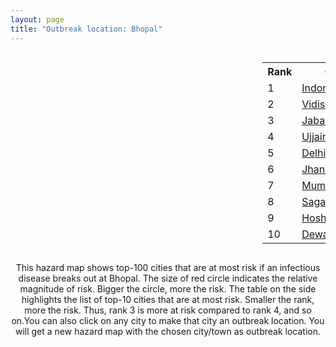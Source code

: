 ```yaml
---
layout: page
title: "Outbreak location: Bhopal"
---
```

<div style="width: 100%; overflow: auto;">
<div style="width: 75%; float: left;">
<div id="mapid">
<script src="https://buda-magenta.github.io/hazard_map/load_map.js"></script>

<script>
var marker_outbreak = L.marker([23.258486, 77.401989],{"autoPan": true}).addTo(map); marker_outbreak.bindTooltip("Bhopal").openTooltip();

var circle_1 = L.circle([22.720362, 75.868200], {"pane": "markerPane", "color": "red", "fill": true, "fillOpacity": 0.2, "fillRule": "evenodd", "lineCap": "round", "lineJoin": "round", "opacity": 1.0, "radius": 93500, "stroke": true, "weight": 3}).addTo(map);
circle_1.bindTooltip("Indore<br>rank: 1<br>hazard index: 0.093500")
circle_1.bindPopup('<a href="https://buda-magenta.github.io/hazard_map/Indore">Indore</a>')

var circle_2 = L.circle([23.916667, 78.000000], {"pane": "markerPane", "color": "red", "fill": true, "fillOpacity": 0.2, "fillRule": "evenodd", "lineCap": "round", "lineJoin": "round", "opacity": 1.0, "radius": 35031, "stroke": true, "weight": 3}).addTo(map);
circle_2.bindTooltip("Vidisha<br>rank: 2<br>hazard index: 0.035031")
circle_2.bindPopup('<a href="https://buda-magenta.github.io/hazard_map/Vidisha">Vidisha</a>')

var circle_3 = L.circle([23.160894, 79.949770], {"pane": "markerPane", "color": "red", "fill": true, "fillOpacity": 0.2, "fillRule": "evenodd", "lineCap": "round", "lineJoin": "round", "opacity": 1.0, "radius": 25436, "stroke": true, "weight": 3}).addTo(map);
circle_3.bindTooltip("Jabalpur<br>rank: 3<br>hazard index: 0.025437")
circle_3.bindPopup('<a href="https://buda-magenta.github.io/hazard_map/Jabalpur">Jabalpur</a>')

var circle_4 = L.circle([23.174597, 75.785142], {"pane": "markerPane", "color": "red", "fill": true, "fillOpacity": 0.2, "fillRule": "evenodd", "lineCap": "round", "lineJoin": "round", "opacity": 1.0, "radius": 21476, "stroke": true, "weight": 3}).addTo(map);
circle_4.bindTooltip("Ujjain<br>rank: 4<br>hazard index: 0.021477")
circle_4.bindPopup('<a href="https://buda-magenta.github.io/hazard_map/Ujjain">Ujjain</a>')

var circle_5 = L.circle([28.651718, 77.221939], {"pane": "markerPane", "color": "red", "fill": true, "fillOpacity": 0.2, "fillRule": "evenodd", "lineCap": "round", "lineJoin": "round", "opacity": 1.0, "radius": 16275, "stroke": true, "weight": 3}).addTo(map);
circle_5.bindTooltip("Delhi<br>rank: 5<br>hazard index: 0.016275")
circle_5.bindPopup('<a href="https://buda-magenta.github.io/hazard_map/Delhi">Delhi</a>')

var circle_6 = L.circle([25.531031, 78.652689], {"pane": "markerPane", "color": "red", "fill": true, "fillOpacity": 0.2, "fillRule": "evenodd", "lineCap": "round", "lineJoin": "round", "opacity": 1.0, "radius": 11130, "stroke": true, "weight": 3}).addTo(map);
circle_6.bindTooltip("Jhansi<br>rank: 6<br>hazard index: 0.011131")
circle_6.bindPopup('<a href="https://buda-magenta.github.io/hazard_map/Jhansi">Jhansi</a>')

var circle_7 = L.circle([19.075990, 72.877393], {"pane": "markerPane", "color": "red", "fill": true, "fillOpacity": 0.2, "fillRule": "evenodd", "lineCap": "round", "lineJoin": "round", "opacity": 1.0, "radius": 10485, "stroke": true, "weight": 3}).addTo(map);
circle_7.bindTooltip("Mumbai<br>rank: 7<br>hazard index: 0.010486")
circle_7.bindPopup('<a href="https://buda-magenta.github.io/hazard_map/Mumbai">Mumbai</a>')

var circle_8 = L.circle([23.809612, 78.759114], {"pane": "markerPane", "color": "red", "fill": true, "fillOpacity": 0.2, "fillRule": "evenodd", "lineCap": "round", "lineJoin": "round", "opacity": 1.0, "radius": 10081, "stroke": true, "weight": 3}).addTo(map);
circle_8.bindTooltip("Sagar<br>rank: 8<br>hazard index: 0.010082")
circle_8.bindPopup('<a href="https://buda-magenta.github.io/hazard_map/Sagar">Sagar</a>')

var circle_9 = L.circle([22.600150, 77.926645], {"pane": "markerPane", "color": "red", "fill": true, "fillOpacity": 0.2, "fillRule": "evenodd", "lineCap": "round", "lineJoin": "round", "opacity": 1.0, "radius": 9857, "stroke": true, "weight": 3}).addTo(map);
circle_9.bindTooltip("Hoshangabad<br>rank: 9<br>hazard index: 0.009857")
circle_9.bindPopup('<a href="https://buda-magenta.github.io/hazard_map/Hoshangabad">Hoshangabad</a>')

var circle_10 = L.circle([23.000000, 76.166667], {"pane": "markerPane", "color": "red", "fill": true, "fillOpacity": 0.2, "fillRule": "evenodd", "lineCap": "round", "lineJoin": "round", "opacity": 1.0, "radius": 9063, "stroke": true, "weight": 3}).addTo(map);
circle_10.bindTooltip("Dewas<br>rank: 10<br>hazard index: 0.009064")
circle_10.bindPopup('<a href="https://buda-magenta.github.io/hazard_map/Dewas">Dewas</a>')

var circle_11 = L.circle([26.915458, 75.818982], {"pane": "markerPane", "color": "red", "fill": true, "fillOpacity": 0.2, "fillRule": "evenodd", "lineCap": "round", "lineJoin": "round", "opacity": 1.0, "radius": 9023, "stroke": true, "weight": 3}).addTo(map);
circle_11.bindTooltip("Jaipur<br>rank: 11<br>hazard index: 0.009024")
circle_11.bindPopup('<a href="https://buda-magenta.github.io/hazard_map/Jaipur">Jaipur</a>')

var circle_12 = L.circle([21.149813, 79.082056], {"pane": "markerPane", "color": "red", "fill": true, "fillOpacity": 0.2, "fillRule": "evenodd", "lineCap": "round", "lineJoin": "round", "opacity": 1.0, "radius": 8002, "stroke": true, "weight": 3}).addTo(map);
circle_12.bindTooltip("Nagpur<br>rank: 12<br>hazard index: 0.008003")
circle_12.bindPopup('<a href="https://buda-magenta.github.io/hazard_map/Nagpur">Nagpur</a>')

var circle_13 = L.circle([22.139831, 78.809645], {"pane": "markerPane", "color": "red", "fill": true, "fillOpacity": 0.2, "fillRule": "evenodd", "lineCap": "round", "lineJoin": "round", "opacity": 1.0, "radius": 6270, "stroke": true, "weight": 3}).addTo(map);
circle_13.bindTooltip("Chhindwara<br>rank: 13<br>hazard index: 0.006271")
circle_13.bindPopup('<a href="https://buda-magenta.github.io/hazard_map/Chhindwara">Chhindwara</a>')

var circle_14 = L.circle([21.237947, 81.633683], {"pane": "markerPane", "color": "red", "fill": true, "fillOpacity": 0.2, "fillRule": "evenodd", "lineCap": "round", "lineJoin": "round", "opacity": 1.0, "radius": 5298, "stroke": true, "weight": 3}).addTo(map);
circle_14.bindTooltip("Raipur<br>rank: 14<br>hazard index: 0.005299")
circle_14.bindPopup('<a href="https://buda-magenta.github.io/hazard_map/Raipur">Raipur</a>')

var circle_15 = L.circle([21.879616, 77.875681], {"pane": "markerPane", "color": "red", "fill": true, "fillOpacity": 0.2, "fillRule": "evenodd", "lineCap": "round", "lineJoin": "round", "opacity": 1.0, "radius": 5215, "stroke": true, "weight": 3}).addTo(map);
circle_15.bindTooltip("Betul<br>rank: 15<br>hazard index: 0.005216")
circle_15.bindPopup('<a href="https://buda-magenta.github.io/hazard_map/Betul">Betul</a>')

var circle_16 = L.circle([23.115688, 77.066239], {"pane": "markerPane", "color": "red", "fill": true, "fillOpacity": 0.2, "fillRule": "evenodd", "lineCap": "round", "lineJoin": "round", "opacity": 1.0, "radius": 4831, "stroke": true, "weight": 3}).addTo(map);
circle_16.bindTooltip("Sehore<br>rank: 16<br>hazard index: 0.004832")
circle_16.bindPopup('<a href="https://buda-magenta.github.io/hazard_map/Sehore">Sehore</a>')

var circle_17 = L.circle([23.833962, 80.392456], {"pane": "markerPane", "color": "red", "fill": true, "fillOpacity": 0.2, "fillRule": "evenodd", "lineCap": "round", "lineJoin": "round", "opacity": 1.0, "radius": 4448, "stroke": true, "weight": 3}).addTo(map);
circle_17.bindTooltip("Murwara<br>rank: 17<br>hazard index: 0.004448")
circle_17.bindPopup('<a href="https://buda-magenta.github.io/hazard_map/Murwara">Murwara</a>')

var circle_18 = L.circle([22.383333, 82.133333], {"pane": "markerPane", "color": "red", "fill": true, "fillOpacity": 0.2, "fillRule": "evenodd", "lineCap": "round", "lineJoin": "round", "opacity": 1.0, "radius": 4376, "stroke": true, "weight": 3}).addTo(map);
circle_18.bindTooltip("Bilaspur<br>rank: 18<br>hazard index: 0.004377")
circle_18.bindPopup('<a href="https://buda-magenta.github.io/hazard_map/Bilaspur">Bilaspur</a>')

var circle_19 = L.circle([18.521428, 73.854454], {"pane": "markerPane", "color": "red", "fill": true, "fillOpacity": 0.2, "fillRule": "evenodd", "lineCap": "round", "lineJoin": "round", "opacity": 1.0, "radius": 4086, "stroke": true, "weight": 3}).addTo(map);
circle_19.bindTooltip("Pune<br>rank: 19<br>hazard index: 0.004086")
circle_19.bindPopup('<a href="https://buda-magenta.github.io/hazard_map/Pune">Pune</a>')

var circle_20 = L.circle([21.977864, 76.568828], {"pane": "markerPane", "color": "red", "fill": true, "fillOpacity": 0.2, "fillRule": "evenodd", "lineCap": "round", "lineJoin": "round", "opacity": 1.0, "radius": 3982, "stroke": true, "weight": 3}).addTo(map);
circle_20.bindTooltip("Khandwa<br>rank: 20<br>hazard index: 0.003983")
circle_20.bindPopup('<a href="https://buda-magenta.github.io/hazard_map/Khandwa">Khandwa</a>')

var circle_21 = L.circle([24.700385, 78.518668], {"pane": "markerPane", "color": "red", "fill": true, "fillOpacity": 0.2, "fillRule": "evenodd", "lineCap": "round", "lineJoin": "round", "opacity": 1.0, "radius": 3507, "stroke": true, "weight": 3}).addTo(map);
circle_21.bindTooltip("Lalitpur<br>rank: 21<br>hazard index: 0.003507")
circle_21.bindPopup('<a href="https://buda-magenta.github.io/hazard_map/Lalitpur">Lalitpur</a>')

var circle_22 = L.circle([23.750000, 79.583333], {"pane": "markerPane", "color": "red", "fill": true, "fillOpacity": 0.2, "fillRule": "evenodd", "lineCap": "round", "lineJoin": "round", "opacity": 1.0, "radius": 3479, "stroke": true, "weight": 3}).addTo(map);
circle_22.bindTooltip("Damoh<br>rank: 22<br>hazard index: 0.003479")
circle_22.bindPopup('<a href="https://buda-magenta.github.io/hazard_map/Damoh">Damoh</a>')

var circle_23 = L.circle([24.917151, 76.696403], {"pane": "markerPane", "color": "red", "fill": true, "fillOpacity": 0.2, "fillRule": "evenodd", "lineCap": "round", "lineJoin": "round", "opacity": 1.0, "radius": 3298, "stroke": true, "weight": 3}).addTo(map);
circle_23.bindTooltip("Baran<br>rank: 23<br>hazard index: 0.003299")
circle_23.bindPopup('<a href="https://buda-magenta.github.io/hazard_map/Baran">Baran</a>')

var circle_24 = L.circle([23.480592, 74.917790], {"pane": "markerPane", "color": "red", "fill": true, "fillOpacity": 0.2, "fillRule": "evenodd", "lineCap": "round", "lineJoin": "round", "opacity": 1.0, "radius": 3292, "stroke": true, "weight": 3}).addTo(map);
circle_24.bindTooltip("Ratlam<br>rank: 24<br>hazard index: 0.003292")
circle_24.bindPopup('<a href="https://buda-magenta.github.io/hazard_map/Ratlam">Ratlam</a>')

var circle_25 = L.circle([26.203725, 78.157363], {"pane": "markerPane", "color": "red", "fill": true, "fillOpacity": 0.2, "fillRule": "evenodd", "lineCap": "round", "lineJoin": "round", "opacity": 1.0, "radius": 3036, "stroke": true, "weight": 3}).addTo(map);
circle_25.bindTooltip("Gwalior<br>rank: 25<br>hazard index: 0.003037")
circle_25.bindPopup('<a href="https://buda-magenta.github.io/hazard_map/Gwalior">Gwalior</a>')

var circle_26 = L.circle([25.375241, 77.828119], {"pane": "markerPane", "color": "red", "fill": true, "fillOpacity": 0.2, "fillRule": "evenodd", "lineCap": "round", "lineJoin": "round", "opacity": 1.0, "radius": 2801, "stroke": true, "weight": 3}).addTo(map);
circle_26.bindTooltip("Shivpuri<br>rank: 26<br>hazard index: 0.002801")
circle_26.bindPopup('<a href="https://buda-magenta.github.io/hazard_map/Shivpuri">Shivpuri</a>')

var circle_27 = L.circle([17.388786, 78.461065], {"pane": "markerPane", "color": "red", "fill": true, "fillOpacity": 0.2, "fillRule": "evenodd", "lineCap": "round", "lineJoin": "round", "opacity": 1.0, "radius": 2784, "stroke": true, "weight": 3}).addTo(map);
circle_27.bindTooltip("Hyderabad<br>rank: 27<br>hazard index: 0.002784")
circle_27.bindPopup('<a href="https://buda-magenta.github.io/hazard_map/Hyderabad">Hyderabad</a>')

var circle_28 = L.circle([26.838100, 80.934600], {"pane": "markerPane", "color": "red", "fill": true, "fillOpacity": 0.2, "fillRule": "evenodd", "lineCap": "round", "lineJoin": "round", "opacity": 1.0, "radius": 2526, "stroke": true, "weight": 3}).addTo(map);
circle_28.bindTooltip("Lucknow<br>rank: 28<br>hazard index: 0.002526")
circle_28.bindPopup('<a href="https://buda-magenta.github.io/hazard_map/Lucknow">Lucknow</a>')

var circle_29 = L.circle([23.587548, 75.675679], {"pane": "markerPane", "color": "red", "fill": true, "fillOpacity": 0.2, "fillRule": "evenodd", "lineCap": "round", "lineJoin": "round", "opacity": 1.0, "radius": 2488, "stroke": true, "weight": 3}).addTo(map);
circle_29.bindTooltip("Nagda<br>rank: 29<br>hazard index: 0.002488")
circle_29.bindPopup('<a href="https://buda-magenta.github.io/hazard_map/Nagda">Nagda</a>')

var circle_30 = L.circle([13.083694, 80.270186], {"pane": "markerPane", "color": "red", "fill": true, "fillOpacity": 0.2, "fillRule": "evenodd", "lineCap": "round", "lineJoin": "round", "opacity": 1.0, "radius": 2455, "stroke": true, "weight": 3}).addTo(map);
circle_30.bindTooltip("Chennai<br>rank: 30<br>hazard index: 0.002456")
circle_30.bindPopup('<a href="https://buda-magenta.github.io/hazard_map/Chennai">Chennai</a>')

var circle_31 = L.circle([24.500000, 77.500000], {"pane": "markerPane", "color": "red", "fill": true, "fillOpacity": 0.2, "fillRule": "evenodd", "lineCap": "round", "lineJoin": "round", "opacity": 1.0, "radius": 2407, "stroke": true, "weight": 3}).addTo(map);
circle_31.bindTooltip("Guna<br>rank: 31<br>hazard index: 0.002407")
circle_31.bindPopup('<a href="https://buda-magenta.github.io/hazard_map/Guna">Guna</a>')

var circle_32 = L.circle([24.500000, 81.000000], {"pane": "markerPane", "color": "red", "fill": true, "fillOpacity": 0.2, "fillRule": "evenodd", "lineCap": "round", "lineJoin": "round", "opacity": 1.0, "radius": 2386, "stroke": true, "weight": 3}).addTo(map);
circle_32.bindTooltip("Satna<br>rank: 32<br>hazard index: 0.002386")
circle_32.bindPopup('<a href="https://buda-magenta.github.io/hazard_map/Satna">Satna</a>')

var circle_33 = L.circle([20.993276, 75.839983], {"pane": "markerPane", "color": "red", "fill": true, "fillOpacity": 0.2, "fillRule": "evenodd", "lineCap": "round", "lineJoin": "round", "opacity": 1.0, "radius": 2228, "stroke": true, "weight": 3}).addTo(map);
circle_33.bindTooltip("Bhusawal<br>rank: 33<br>hazard index: 0.002228")
circle_33.bindPopup('<a href="https://buda-magenta.github.io/hazard_map/Bhusawal">Bhusawal</a>')

var circle_34 = L.circle([26.460914, 80.321759], {"pane": "markerPane", "color": "red", "fill": true, "fillOpacity": 0.2, "fillRule": "evenodd", "lineCap": "round", "lineJoin": "round", "opacity": 1.0, "radius": 2221, "stroke": true, "weight": 3}).addTo(map);
circle_34.bindTooltip("Kanpur<br>rank: 34<br>hazard index: 0.002221")
circle_34.bindPopup('<a href="https://buda-magenta.github.io/hazard_map/Kanpur">Kanpur</a>')

var circle_35 = L.circle([21.818774, 75.606458], {"pane": "markerPane", "color": "red", "fill": true, "fillOpacity": 0.2, "fillRule": "evenodd", "lineCap": "round", "lineJoin": "round", "opacity": 1.0, "radius": 2210, "stroke": true, "weight": 3}).addTo(map);
circle_35.bindTooltip("Khargone<br>rank: 35<br>hazard index: 0.002210")
circle_35.bindPopup('<a href="https://buda-magenta.github.io/hazard_map/Khargone">Khargone</a>')

var circle_36 = L.circle([19.169335, 77.311013], {"pane": "markerPane", "color": "red", "fill": true, "fillOpacity": 0.2, "fillRule": "evenodd", "lineCap": "round", "lineJoin": "round", "opacity": 1.0, "radius": 1818, "stroke": true, "weight": 3}).addTo(map);
circle_36.bindTooltip("Nanded Waghala<br>rank: 36<br>hazard index: 0.001819")
circle_36.bindPopup('<a href="https://buda-magenta.github.io/hazard_map/Nanded_Waghala">Nanded Waghala</a>')

var circle_37 = L.circle([24.759267, 81.655000], {"pane": "markerPane", "color": "red", "fill": true, "fillOpacity": 0.2, "fillRule": "evenodd", "lineCap": "round", "lineJoin": "round", "opacity": 1.0, "radius": 1731, "stroke": true, "weight": 3}).addTo(map);
circle_37.bindTooltip("Rewa<br>rank: 37<br>hazard index: 0.001731")
circle_37.bindPopup('<a href="https://buda-magenta.github.io/hazard_map/Rewa">Rewa</a>')

var circle_38 = L.circle([25.196826, 76.000893], {"pane": "markerPane", "color": "red", "fill": true, "fillOpacity": 0.2, "fillRule": "evenodd", "lineCap": "round", "lineJoin": "round", "opacity": 1.0, "radius": 1631, "stroke": true, "weight": 3}).addTo(map);
circle_38.bindTooltip("Kota<br>rank: 38<br>hazard index: 0.001632")
circle_38.bindPopup('<a href="https://buda-magenta.github.io/hazard_map/Kota">Kota</a>')

var circle_39 = L.circle([12.979120, 77.591300], {"pane": "markerPane", "color": "red", "fill": true, "fillOpacity": 0.2, "fillRule": "evenodd", "lineCap": "round", "lineJoin": "round", "opacity": 1.0, "radius": 1459, "stroke": true, "weight": 3}).addTo(map);
circle_39.bindTooltip("Bangalore<br>rank: 39<br>hazard index: 0.001460")
circle_39.bindPopup('<a href="https://buda-magenta.github.io/hazard_map/Bangalore">Bangalore</a>')

var circle_40 = L.circle([27.175255, 78.009816], {"pane": "markerPane", "color": "red", "fill": true, "fillOpacity": 0.2, "fillRule": "evenodd", "lineCap": "round", "lineJoin": "round", "opacity": 1.0, "radius": 1448, "stroke": true, "weight": 3}).addTo(map);
circle_40.bindTooltip("Agra<br>rank: 40<br>hazard index: 0.001449")
circle_40.bindPopup('<a href="https://buda-magenta.github.io/hazard_map/Agra">Agra</a>')

var circle_41 = L.circle([25.335649, 83.007629], {"pane": "markerPane", "color": "red", "fill": true, "fillOpacity": 0.2, "fillRule": "evenodd", "lineCap": "round", "lineJoin": "round", "opacity": 1.0, "radius": 1385, "stroke": true, "weight": 3}).addTo(map);
circle_41.bindTooltip("Varanasi<br>rank: 41<br>hazard index: 0.001386")
circle_41.bindPopup('<a href="https://buda-magenta.github.io/hazard_map/Varanasi">Varanasi</a>')

var circle_42 = L.circle([20.843512, 75.525927], {"pane": "markerPane", "color": "red", "fill": true, "fillOpacity": 0.2, "fillRule": "evenodd", "lineCap": "round", "lineJoin": "round", "opacity": 1.0, "radius": 1378, "stroke": true, "weight": 3}).addTo(map);
circle_42.bindTooltip("Jalgaon<br>rank: 42<br>hazard index: 0.001379")
circle_42.bindPopup('<a href="https://buda-magenta.github.io/hazard_map/Jalgaon">Jalgaon</a>')

var circle_43 = L.circle([25.438130, 81.833800], {"pane": "markerPane", "color": "red", "fill": true, "fillOpacity": 0.2, "fillRule": "evenodd", "lineCap": "round", "lineJoin": "round", "opacity": 1.0, "radius": 1330, "stroke": true, "weight": 3}).addTo(map);
circle_43.bindTooltip("Allahabad<br>rank: 43<br>hazard index: 0.001331")
circle_43.bindPopup('<a href="https://buda-magenta.github.io/hazard_map/Allahabad">Allahabad</a>')

var circle_44 = L.circle([26.296772, 73.035143], {"pane": "markerPane", "color": "red", "fill": true, "fillOpacity": 0.2, "fillRule": "evenodd", "lineCap": "round", "lineJoin": "round", "opacity": 1.0, "radius": 1323, "stroke": true, "weight": 3}).addTo(map);
circle_44.bindTooltip("Jodhpur<br>rank: 44<br>hazard index: 0.001323")
circle_44.bindPopup('<a href="https://buda-magenta.github.io/hazard_map/Jodhpur">Jodhpur</a>')

var circle_45 = L.circle([21.199035, 81.397955], {"pane": "markerPane", "color": "red", "fill": true, "fillOpacity": 0.2, "fillRule": "evenodd", "lineCap": "round", "lineJoin": "round", "opacity": 1.0, "radius": 1321, "stroke": true, "weight": 3}).addTo(map);
circle_45.bindTooltip("Durg<br>rank: 45<br>hazard index: 0.001322")
circle_45.bindPopup('<a href="https://buda-magenta.github.io/hazard_map/Durg">Durg</a>')

var circle_46 = L.circle([20.761862, 77.192172], {"pane": "markerPane", "color": "red", "fill": true, "fillOpacity": 0.2, "fillRule": "evenodd", "lineCap": "round", "lineJoin": "round", "opacity": 1.0, "radius": 996, "stroke": true, "weight": 3}).addTo(map);
circle_46.bindTooltip("Akola<br>rank: 46<br>hazard index: 0.000996")
circle_46.bindPopup('<a href="https://buda-magenta.github.io/hazard_map/Akola">Akola</a>')

var circle_47 = L.circle([16.508759, 80.618510], {"pane": "markerPane", "color": "red", "fill": true, "fillOpacity": 0.2, "fillRule": "evenodd", "lineCap": "round", "lineJoin": "round", "opacity": 1.0, "radius": 950, "stroke": true, "weight": 3}).addTo(map);
circle_47.bindTooltip("Vijayawada<br>rank: 47<br>hazard index: 0.000950")
circle_47.bindPopup('<a href="https://buda-magenta.github.io/hazard_map/Vijayawada">Vijayawada</a>')

var circle_48 = L.circle([19.194329, 72.970178], {"pane": "markerPane", "color": "red", "fill": true, "fillOpacity": 0.2, "fillRule": "evenodd", "lineCap": "round", "lineJoin": "round", "opacity": 1.0, "radius": 824, "stroke": true, "weight": 3}).addTo(map);
circle_48.bindTooltip("Thane<br>rank: 48<br>hazard index: 0.000824")
circle_48.bindPopup('<a href="https://buda-magenta.github.io/hazard_map/Thane">Thane</a>')

var circle_49 = L.circle([26.469100, 74.639000], {"pane": "markerPane", "color": "red", "fill": true, "fillOpacity": 0.2, "fillRule": "evenodd", "lineCap": "round", "lineJoin": "round", "opacity": 1.0, "radius": 809, "stroke": true, "weight": 3}).addTo(map);
circle_49.bindTooltip("Ajmer<br>rank: 49<br>hazard index: 0.000810")
circle_49.bindPopup('<a href="https://buda-magenta.github.io/hazard_map/Ajmer">Ajmer</a>')

var circle_50 = L.circle([23.021624, 72.579707], {"pane": "markerPane", "color": "red", "fill": true, "fillOpacity": 0.2, "fillRule": "evenodd", "lineCap": "round", "lineJoin": "round", "opacity": 1.0, "radius": 743, "stroke": true, "weight": 3}).addTo(map);
circle_50.bindTooltip("Ahmedabad<br>rank: 50<br>hazard index: 0.000743")
circle_50.bindPopup('<a href="https://buda-magenta.github.io/hazard_map/Ahmedabad">Ahmedabad</a>')

var circle_51 = L.circle([22.541418, 88.357691], {"pane": "markerPane", "color": "red", "fill": true, "fillOpacity": 0.2, "fillRule": "evenodd", "lineCap": "round", "lineJoin": "round", "opacity": 1.0, "radius": 738, "stroke": true, "weight": 3}).addTo(map);
circle_51.bindTooltip("Kolkata<br>rank: 51<br>hazard index: 0.000738")
circle_51.bindPopup('<a href="https://buda-magenta.github.io/hazard_map/Kolkata">Kolkata</a>')

var circle_52 = L.circle([17.723128, 83.301284], {"pane": "markerPane", "color": "red", "fill": true, "fillOpacity": 0.2, "fillRule": "evenodd", "lineCap": "round", "lineJoin": "round", "opacity": 1.0, "radius": 679, "stroke": true, "weight": 3}).addTo(map);
circle_52.bindTooltip("Visakhapatnam<br>rank: 52<br>hazard index: 0.000680")
circle_52.bindPopup('<a href="https://buda-magenta.github.io/hazard_map/Visakhapatnam">Visakhapatnam</a>')

var circle_53 = L.circle([20.011247, 73.790236], {"pane": "markerPane", "color": "red", "fill": true, "fillOpacity": 0.2, "fillRule": "evenodd", "lineCap": "round", "lineJoin": "round", "opacity": 1.0, "radius": 601, "stroke": true, "weight": 3}).addTo(map);
circle_53.bindTooltip("Nashik<br>rank: 53<br>hazard index: 0.000602")
circle_53.bindPopup('<a href="https://buda-magenta.github.io/hazard_map/Nashik">Nashik</a>')

var circle_54 = L.circle([25.488773, 74.699613], {"pane": "markerPane", "color": "red", "fill": true, "fillOpacity": 0.2, "fillRule": "evenodd", "lineCap": "round", "lineJoin": "round", "opacity": 1.0, "radius": 537, "stroke": true, "weight": 3}).addTo(map);
circle_54.bindTooltip("Bhilwara<br>rank: 54<br>hazard index: 0.000537")
circle_54.bindPopup('<a href="https://buda-magenta.github.io/hazard_map/Bhilwara">Bhilwara</a>')

var circle_55 = L.circle([17.980609, 79.598212], {"pane": "markerPane", "color": "red", "fill": true, "fillOpacity": 0.2, "fillRule": "evenodd", "lineCap": "round", "lineJoin": "round", "opacity": 1.0, "radius": 512, "stroke": true, "weight": 3}).addTo(map);
circle_55.bindTooltip("Warangal<br>rank: 55<br>hazard index: 0.000513")
circle_55.bindPopup('<a href="https://buda-magenta.github.io/hazard_map/Warangal">Warangal</a>')

var circle_56 = L.circle([24.197443, 82.666145], {"pane": "markerPane", "color": "red", "fill": true, "fillOpacity": 0.2, "fillRule": "evenodd", "lineCap": "round", "lineJoin": "round", "opacity": 1.0, "radius": 485, "stroke": true, "weight": 3}).addTo(map);
circle_56.bindTooltip("Singrauli<br>rank: 56<br>hazard index: 0.000486")
circle_56.bindPopup('<a href="https://buda-magenta.github.io/hazard_map/Singrauli">Singrauli</a>')

var circle_57 = L.circle([19.250000, 74.750000], {"pane": "markerPane", "color": "red", "fill": true, "fillOpacity": 0.2, "fillRule": "evenodd", "lineCap": "round", "lineJoin": "round", "opacity": 1.0, "radius": 423, "stroke": true, "weight": 3}).addTo(map);
circle_57.bindTooltip("Ahmadnagar<br>rank: 57<br>hazard index: 0.000424")
circle_57.bindPopup('<a href="https://buda-magenta.github.io/hazard_map/Ahmadnagar">Ahmadnagar</a>')

var circle_58 = L.circle([24.265131, 75.387182], {"pane": "markerPane", "color": "red", "fill": true, "fillOpacity": 0.2, "fillRule": "evenodd", "lineCap": "round", "lineJoin": "round", "opacity": 1.0, "radius": 399, "stroke": true, "weight": 3}).addTo(map);
circle_58.bindTooltip("Mandsaur<br>rank: 58<br>hazard index: 0.000400")
circle_58.bindPopup('<a href="https://buda-magenta.github.io/hazard_map/Mandsaur">Mandsaur</a>')

var circle_59 = L.circle([19.290314, 76.602903], {"pane": "markerPane", "color": "red", "fill": true, "fillOpacity": 0.2, "fillRule": "evenodd", "lineCap": "round", "lineJoin": "round", "opacity": 1.0, "radius": 337, "stroke": true, "weight": 3}).addTo(map);
circle_59.bindTooltip("Parbhani<br>rank: 59<br>hazard index: 0.000338")
circle_59.bindPopup('<a href="https://buda-magenta.github.io/hazard_map/Parbhani">Parbhani</a>')

var circle_60 = L.circle([26.269722, 82.994425], {"pane": "markerPane", "color": "red", "fill": true, "fillOpacity": 0.2, "fillRule": "evenodd", "lineCap": "round", "lineJoin": "round", "opacity": 1.0, "radius": 329, "stroke": true, "weight": 3}).addTo(map);
circle_60.bindTooltip("Burhanpur<br>rank: 60<br>hazard index: 0.000330")
circle_60.bindPopup('<a href="https://buda-magenta.github.io/hazard_map/Burhanpur">Burhanpur</a>')

var circle_61 = L.circle([26.653396, 77.624206], {"pane": "markerPane", "color": "red", "fill": true, "fillOpacity": 0.2, "fillRule": "evenodd", "lineCap": "round", "lineJoin": "round", "opacity": 1.0, "radius": 319, "stroke": true, "weight": 3}).addTo(map);
circle_61.bindTooltip("Dhaulpur<br>rank: 61<br>hazard index: 0.000320")
circle_61.bindPopup('<a href="https://buda-magenta.github.io/hazard_map/Dhaulpur">Dhaulpur</a>')

var circle_62 = L.circle([19.918233, 75.868625], {"pane": "markerPane", "color": "red", "fill": true, "fillOpacity": 0.2, "fillRule": "evenodd", "lineCap": "round", "lineJoin": "round", "opacity": 1.0, "radius": 313, "stroke": true, "weight": 3}).addTo(map);
circle_62.bindTooltip("Jalna<br>rank: 62<br>hazard index: 0.000314")
circle_62.bindPopup('<a href="https://buda-magenta.github.io/hazard_map/Jalna">Jalna</a>')

var circle_63 = L.circle([21.200996, 81.335426], {"pane": "markerPane", "color": "red", "fill": true, "fillOpacity": 0.2, "fillRule": "evenodd", "lineCap": "round", "lineJoin": "round", "opacity": 1.0, "radius": 282, "stroke": true, "weight": 3}).addTo(map);
circle_63.bindTooltip("Bhilai Nagar<br>rank: 63<br>hazard index: 0.000282")
circle_63.bindPopup('<a href="https://buda-magenta.github.io/hazard_map/Bhilai_Nagar">Bhilai Nagar</a>')

var circle_64 = L.circle([11.001812, 76.962843], {"pane": "markerPane", "color": "red", "fill": true, "fillOpacity": 0.2, "fillRule": "evenodd", "lineCap": "round", "lineJoin": "round", "opacity": 1.0, "radius": 271, "stroke": true, "weight": 3}).addTo(map);
circle_64.bindTooltip("Coimbatore<br>rank: 64<br>hazard index: 0.000271")
circle_64.bindPopup('<a href="https://buda-magenta.github.io/hazard_map/Coimbatore">Coimbatore</a>')

var circle_65 = L.circle([23.122634, 83.198189], {"pane": "markerPane", "color": "red", "fill": true, "fillOpacity": 0.2, "fillRule": "evenodd", "lineCap": "round", "lineJoin": "round", "opacity": 1.0, "radius": 262, "stroke": true, "weight": 3}).addTo(map);
circle_65.bindTooltip("Ambikapur<br>rank: 65<br>hazard index: 0.000263")
circle_65.bindPopup('<a href="https://buda-magenta.github.io/hazard_map/Ambikapur">Ambikapur</a>')

var circle_66 = L.circle([21.154541, 77.644296], {"pane": "markerPane", "color": "red", "fill": true, "fillOpacity": 0.2, "fillRule": "evenodd", "lineCap": "round", "lineJoin": "round", "opacity": 1.0, "radius": 261, "stroke": true, "weight": 3}).addTo(map);
circle_66.bindTooltip("Amravati<br>rank: 66<br>hazard index: 0.000261")
circle_66.bindPopup('<a href="https://buda-magenta.github.io/hazard_map/Amravati">Amravati</a>')

var circle_67 = L.circle([21.170200, 72.831100], {"pane": "markerPane", "color": "red", "fill": true, "fillOpacity": 0.2, "fillRule": "evenodd", "lineCap": "round", "lineJoin": "round", "opacity": 1.0, "radius": 260, "stroke": true, "weight": 3}).addTo(map);
circle_67.bindTooltip("Surat<br>rank: 67<br>hazard index: 0.000261")
circle_67.bindPopup('<a href="https://buda-magenta.github.io/hazard_map/Surat">Surat</a>')

var circle_68 = L.circle([22.519770, 82.629515], {"pane": "markerPane", "color": "red", "fill": true, "fillOpacity": 0.2, "fillRule": "evenodd", "lineCap": "round", "lineJoin": "round", "opacity": 1.0, "radius": 259, "stroke": true, "weight": 3}).addTo(map);
circle_68.bindTooltip("Korba<br>rank: 68<br>hazard index: 0.000259")
circle_68.bindPopup('<a href="https://buda-magenta.github.io/hazard_map/Korba">Korba</a>')

var circle_69 = L.circle([27.437194, 79.489129], {"pane": "markerPane", "color": "red", "fill": true, "fillOpacity": 0.2, "fillRule": "evenodd", "lineCap": "round", "lineJoin": "round", "opacity": 1.0, "radius": 258, "stroke": true, "weight": 3}).addTo(map);
circle_69.bindTooltip("Farrukhabad<br>rank: 69<br>hazard index: 0.000259")
circle_69.bindPopup('<a href="https://buda-magenta.github.io/hazard_map/Farrukhabad">Farrukhabad</a>')

var circle_70 = L.circle([16.850253, 74.594888], {"pane": "markerPane", "color": "red", "fill": true, "fillOpacity": 0.2, "fillRule": "evenodd", "lineCap": "round", "lineJoin": "round", "opacity": 1.0, "radius": 248, "stroke": true, "weight": 3}).addTo(map);
circle_70.bindTooltip("Sangli<br>rank: 70<br>hazard index: 0.000248")
circle_70.bindPopup('<a href="https://buda-magenta.github.io/hazard_map/Sangli">Sangli</a>')

var circle_71 = L.circle([26.671329, 83.364583], {"pane": "markerPane", "color": "red", "fill": true, "fillOpacity": 0.2, "fillRule": "evenodd", "lineCap": "round", "lineJoin": "round", "opacity": 1.0, "radius": 247, "stroke": true, "weight": 3}).addTo(map);
circle_71.bindTooltip("Gorakhpur<br>rank: 71<br>hazard index: 0.000248")
circle_71.bindPopup('<a href="https://buda-magenta.github.io/hazard_map/Gorakhpur">Gorakhpur</a>')

var circle_72 = L.circle([20.972740, 80.691555], {"pane": "markerPane", "color": "red", "fill": true, "fillOpacity": 0.2, "fillRule": "evenodd", "lineCap": "round", "lineJoin": "round", "opacity": 1.0, "radius": 245, "stroke": true, "weight": 3}).addTo(map);
circle_72.bindTooltip("Rajnandgaon<br>rank: 72<br>hazard index: 0.000245")
circle_72.bindPopup('<a href="https://buda-magenta.github.io/hazard_map/Rajnandgaon">Rajnandgaon</a>')

var circle_73 = L.circle([11.664300, 78.146000], {"pane": "markerPane", "color": "red", "fill": true, "fillOpacity": 0.2, "fillRule": "evenodd", "lineCap": "round", "lineJoin": "round", "opacity": 1.0, "radius": 237, "stroke": true, "weight": 3}).addTo(map);
circle_73.bindTooltip("Salem<br>rank: 73<br>hazard index: 0.000237")
circle_73.bindPopup('<a href="https://buda-magenta.github.io/hazard_map/Salem">Salem</a>')

var circle_74 = L.circle([15.398403, 73.812918], {"pane": "markerPane", "color": "red", "fill": true, "fillOpacity": 0.2, "fillRule": "evenodd", "lineCap": "round", "lineJoin": "round", "opacity": 1.0, "radius": 236, "stroke": true, "weight": 3}).addTo(map);
circle_74.bindTooltip("Vasco Da Gama<br>rank: 74<br>hazard index: 0.000237")
circle_74.bindPopup('<a href="https://buda-magenta.github.io/hazard_map/Vasco_Da_Gama">Vasco Da Gama</a>')

var circle_75 = L.circle([20.030976, 79.358139], {"pane": "markerPane", "color": "red", "fill": true, "fillOpacity": 0.2, "fillRule": "evenodd", "lineCap": "round", "lineJoin": "round", "opacity": 1.0, "radius": 232, "stroke": true, "weight": 3}).addTo(map);
circle_75.bindTooltip("Chandrapur<br>rank: 75<br>hazard index: 0.000232")
circle_75.bindPopup('<a href="https://buda-magenta.github.io/hazard_map/Chandrapur">Chandrapur</a>')

var circle_76 = L.circle([28.428262, 77.002700], {"pane": "markerPane", "color": "red", "fill": true, "fillOpacity": 0.2, "fillRule": "evenodd", "lineCap": "round", "lineJoin": "round", "opacity": 1.0, "radius": 230, "stroke": true, "weight": 3}).addTo(map);
circle_76.bindTooltip("Gurgaon<br>rank: 76<br>hazard index: 0.000230")
circle_76.bindPopup('<a href="https://buda-magenta.github.io/hazard_map/Gurgaon">Gurgaon</a>')

var circle_77 = L.circle([15.857267, 74.506934], {"pane": "markerPane", "color": "red", "fill": true, "fillOpacity": 0.2, "fillRule": "evenodd", "lineCap": "round", "lineJoin": "round", "opacity": 1.0, "radius": 225, "stroke": true, "weight": 3}).addTo(map);
circle_77.bindTooltip("Belgaum<br>rank: 77<br>hazard index: 0.000225")
circle_77.bindPopup('<a href="https://buda-magenta.github.io/hazard_map/Belgaum">Belgaum</a>')

var circle_78 = L.circle([26.122147, 75.663754], {"pane": "markerPane", "color": "red", "fill": true, "fillOpacity": 0.2, "fillRule": "evenodd", "lineCap": "round", "lineJoin": "round", "opacity": 1.0, "radius": 218, "stroke": true, "weight": 3}).addTo(map);
circle_78.bindTooltip("Tonk<br>rank: 78<br>hazard index: 0.000219")
circle_78.bindPopup('<a href="https://buda-magenta.github.io/hazard_map/Tonk">Tonk</a>')

var circle_79 = L.circle([28.402979, 77.310384], {"pane": "markerPane", "color": "red", "fill": true, "fillOpacity": 0.2, "fillRule": "evenodd", "lineCap": "round", "lineJoin": "round", "opacity": 1.0, "radius": 213, "stroke": true, "weight": 3}).addTo(map);
circle_79.bindTooltip("Faridabad<br>rank: 79<br>hazard index: 0.000214")
circle_79.bindPopup('<a href="https://buda-magenta.github.io/hazard_map/Faridabad">Faridabad</a>')

var circle_80 = L.circle([14.449372, 79.987376], {"pane": "markerPane", "color": "red", "fill": true, "fillOpacity": 0.2, "fillRule": "evenodd", "lineCap": "round", "lineJoin": "round", "opacity": 1.0, "radius": 212, "stroke": true, "weight": 3}).addTo(map);
circle_80.bindTooltip("Nellore<br>rank: 80<br>hazard index: 0.000213")
circle_80.bindPopup('<a href="https://buda-magenta.github.io/hazard_map/Nellore">Nellore</a>')

var circle_81 = L.circle([21.145629, 80.268387], {"pane": "markerPane", "color": "red", "fill": true, "fillOpacity": 0.2, "fillRule": "evenodd", "lineCap": "round", "lineJoin": "round", "opacity": 1.0, "radius": 199, "stroke": true, "weight": 3}).addTo(map);
circle_81.bindTooltip("Gondiya<br>rank: 81<br>hazard index: 0.000200")
circle_81.bindPopup('<a href="https://buda-magenta.github.io/hazard_map/Gondiya">Gondiya</a>')

var circle_82 = L.circle([27.633333, 77.583333], {"pane": "markerPane", "color": "red", "fill": true, "fillOpacity": 0.2, "fillRule": "evenodd", "lineCap": "round", "lineJoin": "round", "opacity": 1.0, "radius": 197, "stroke": true, "weight": 3}).addTo(map);
circle_82.bindTooltip("Mathura<br>rank: 82<br>hazard index: 0.000197")
circle_82.bindPopup('<a href="https://buda-magenta.github.io/hazard_map/Mathura">Mathura</a>')

var circle_83 = L.circle([26.588559, 74.861097], {"pane": "markerPane", "color": "red", "fill": true, "fillOpacity": 0.2, "fillRule": "evenodd", "lineCap": "round", "lineJoin": "round", "opacity": 1.0, "radius": 194, "stroke": true, "weight": 3}).addTo(map);
circle_83.bindTooltip("Kishangarh<br>rank: 83<br>hazard index: 0.000194")
circle_83.bindPopup('<a href="https://buda-magenta.github.io/hazard_map/Kishangarh">Kishangarh</a>')

var circle_84 = L.circle([26.229141, 76.304533], {"pane": "markerPane", "color": "red", "fill": true, "fillOpacity": 0.2, "fillRule": "evenodd", "lineCap": "round", "lineJoin": "round", "opacity": 1.0, "radius": 192, "stroke": true, "weight": 3}).addTo(map);
circle_84.bindTooltip("Sawai Madhopur<br>rank: 84<br>hazard index: 0.000193")
circle_84.bindPopup('<a href="https://buda-magenta.github.io/hazard_map/Sawai_Madhopur">Sawai Madhopur</a>')

var circle_85 = L.circle([23.795281, 86.430964], {"pane": "markerPane", "color": "red", "fill": true, "fillOpacity": 0.2, "fillRule": "evenodd", "lineCap": "round", "lineJoin": "round", "opacity": 1.0, "radius": 191, "stroke": true, "weight": 3}).addTo(map);
circle_85.bindTooltip("Dhanbad<br>rank: 85<br>hazard index: 0.000191")
circle_85.bindPopup('<a href="https://buda-magenta.github.io/hazard_map/Dhanbad">Dhanbad</a>')

var circle_86 = L.circle([24.462465, 74.850114], {"pane": "markerPane", "color": "red", "fill": true, "fillOpacity": 0.2, "fillRule": "evenodd", "lineCap": "round", "lineJoin": "round", "opacity": 1.0, "radius": 186, "stroke": true, "weight": 3}).addTo(map);
circle_86.bindTooltip("Nimach<br>rank: 86<br>hazard index: 0.000187")
circle_86.bindPopup('<a href="https://buda-magenta.github.io/hazard_map/Nimach">Nimach</a>')

var circle_87 = L.circle([22.500000, 83.500000], {"pane": "markerPane", "color": "red", "fill": true, "fillOpacity": 0.2, "fillRule": "evenodd", "lineCap": "round", "lineJoin": "round", "opacity": 1.0, "radius": 186, "stroke": true, "weight": 3}).addTo(map);
circle_87.bindTooltip("Raigarh<br>rank: 87<br>hazard index: 0.000186")
circle_87.bindPopup('<a href="https://buda-magenta.github.io/hazard_map/Raigarh">Raigarh</a>')

var circle_88 = L.circle([24.500000, 74.500000], {"pane": "markerPane", "color": "red", "fill": true, "fillOpacity": 0.2, "fillRule": "evenodd", "lineCap": "round", "lineJoin": "round", "opacity": 1.0, "radius": 173, "stroke": true, "weight": 3}).addTo(map);
circle_88.bindTooltip("Chittaurgarh<br>rank: 88<br>hazard index: 0.000174")
circle_88.bindPopup('<a href="https://buda-magenta.github.io/hazard_map/Chittaurgarh">Chittaurgarh</a>')

var circle_89 = L.circle([28.901090, 76.580194], {"pane": "markerPane", "color": "red", "fill": true, "fillOpacity": 0.2, "fillRule": "evenodd", "lineCap": "round", "lineJoin": "round", "opacity": 1.0, "radius": 167, "stroke": true, "weight": 3}).addTo(map);
circle_89.bindTooltip("Rohtak<br>rank: 89<br>hazard index: 0.000167")
circle_89.bindPopup('<a href="https://buda-magenta.github.io/hazard_map/Rohtak">Rohtak</a>')

var circle_90 = L.circle([22.801519, 86.202958], {"pane": "markerPane", "color": "red", "fill": true, "fillOpacity": 0.2, "fillRule": "evenodd", "lineCap": "round", "lineJoin": "round", "opacity": 1.0, "radius": 165, "stroke": true, "weight": 3}).addTo(map);
circle_90.bindTooltip("Jamshedpur<br>rank: 90<br>hazard index: 0.000165")
circle_90.bindPopup('<a href="https://buda-magenta.github.io/hazard_map/Jamshedpur">Jamshedpur</a>')

var circle_91 = L.circle([30.909016, 75.851601], {"pane": "markerPane", "color": "red", "fill": true, "fillOpacity": 0.2, "fillRule": "evenodd", "lineCap": "round", "lineJoin": "round", "opacity": 1.0, "radius": 162, "stroke": true, "weight": 3}).addTo(map);
circle_91.bindTooltip("Ludhiana<br>rank: 91<br>hazard index: 0.000163")
circle_91.bindPopup('<a href="https://buda-magenta.github.io/hazard_map/Ludhiana">Ludhiana</a>')

var circle_92 = L.circle([18.627929, 73.800983], {"pane": "markerPane", "color": "red", "fill": true, "fillOpacity": 0.2, "fillRule": "evenodd", "lineCap": "round", "lineJoin": "round", "opacity": 1.0, "radius": 161, "stroke": true, "weight": 3}).addTo(map);
circle_92.bindTooltip("Pimpri Chinchwad<br>rank: 92<br>hazard index: 0.000162")
circle_92.bindPopup('<a href="https://buda-magenta.github.io/hazard_map/Pimpri_Chinchwad">Pimpri Chinchwad</a>')

var circle_93 = L.circle([18.761516, 79.478785], {"pane": "markerPane", "color": "red", "fill": true, "fillOpacity": 0.2, "fillRule": "evenodd", "lineCap": "round", "lineJoin": "round", "opacity": 1.0, "radius": 161, "stroke": true, "weight": 3}).addTo(map);
circle_93.bindTooltip("Ramagundam<br>rank: 93<br>hazard index: 0.000161")
circle_93.bindPopup('<a href="https://buda-magenta.github.io/hazard_map/Ramagundam">Ramagundam</a>')

var circle_94 = L.circle([8.576971, 77.050125], {"pane": "markerPane", "color": "red", "fill": true, "fillOpacity": 0.2, "fillRule": "evenodd", "lineCap": "round", "lineJoin": "round", "opacity": 1.0, "radius": 147, "stroke": true, "weight": 3}).addTo(map);
circle_94.bindTooltip("Thiruvananthapuram<br>rank: 94<br>hazard index: 0.000147")
circle_94.bindPopup('<a href="https://buda-magenta.github.io/hazard_map/Thiruvananthapuram">Thiruvananthapuram</a>')

var circle_95 = L.circle([28.863842, 78.805778], {"pane": "markerPane", "color": "red", "fill": true, "fillOpacity": 0.2, "fillRule": "evenodd", "lineCap": "round", "lineJoin": "round", "opacity": 1.0, "radius": 146, "stroke": true, "weight": 3}).addTo(map);
circle_95.bindTooltip("Moradabad<br>rank: 95<br>hazard index: 0.000147")
circle_95.bindPopup('<a href="https://buda-magenta.github.io/hazard_map/Moradabad">Moradabad</a>')

var circle_96 = L.circle([22.305199, 70.802833], {"pane": "markerPane", "color": "red", "fill": true, "fillOpacity": 0.2, "fillRule": "evenodd", "lineCap": "round", "lineJoin": "round", "opacity": 1.0, "radius": 145, "stroke": true, "weight": 3}).addTo(map);
circle_96.bindTooltip("Rajkot<br>rank: 96<br>hazard index: 0.000146")
circle_96.bindPopup('<a href="https://buda-magenta.github.io/hazard_map/Rajkot">Rajkot</a>')

var circle_97 = L.circle([20.266777, 85.843559], {"pane": "markerPane", "color": "red", "fill": true, "fillOpacity": 0.2, "fillRule": "evenodd", "lineCap": "round", "lineJoin": "round", "opacity": 1.0, "radius": 145, "stroke": true, "weight": 3}).addTo(map);
circle_97.bindTooltip("Bhubaneswar<br>rank: 97<br>hazard index: 0.000145")
circle_97.bindPopup('<a href="https://buda-magenta.github.io/hazard_map/Bhubaneswar">Bhubaneswar</a>')

var circle_98 = L.circle([29.000653, 77.768229], {"pane": "markerPane", "color": "red", "fill": true, "fillOpacity": 0.2, "fillRule": "evenodd", "lineCap": "round", "lineJoin": "round", "opacity": 1.0, "radius": 141, "stroke": true, "weight": 3}).addTo(map);
circle_98.bindTooltip("Meerut<br>rank: 98<br>hazard index: 0.000142")
circle_98.bindPopup('<a href="https://buda-magenta.github.io/hazard_map/Meerut">Meerut</a>')

var circle_99 = L.circle([24.578721, 73.686257], {"pane": "markerPane", "color": "red", "fill": true, "fillOpacity": 0.2, "fillRule": "evenodd", "lineCap": "round", "lineJoin": "round", "opacity": 1.0, "radius": 141, "stroke": true, "weight": 3}).addTo(map);
circle_99.bindTooltip("Udaipur<br>rank: 99<br>hazard index: 0.000142")
circle_99.bindPopup('<a href="https://buda-magenta.github.io/hazard_map/Udaipur">Udaipur</a>')

var circle_100 = L.circle([25.935955, 79.424328], {"pane": "markerPane", "color": "red", "fill": true, "fillOpacity": 0.2, "fillRule": "evenodd", "lineCap": "round", "lineJoin": "round", "opacity": 1.0, "radius": 140, "stroke": true, "weight": 3}).addTo(map);
circle_100.bindTooltip("Orai<br>rank: 100<br>hazard index: 0.000140")
circle_100.bindPopup('<a href="https://buda-magenta.github.io/hazard_map/Orai">Orai</a>')
</script>
</div>
</div>


<div style="width: 20%; float: right;">
<table>
<tr>
<th>Rank</th>
<th>City</th>
</tr>

<tr>
<td>1</td>
<td><a href="https://buda-magenta.github.io/hazard_map/Indore">Indore</a></td>
</tr>

<tr>
<td>2</td>
<td><a href="https://buda-magenta.github.io/hazard_map/Vidisha">Vidisha</a></td>
</tr>

<tr>
<td>3</td>
<td><a href="https://buda-magenta.github.io/hazard_map/Jabalpur">Jabalpur</a></td>
</tr>

<tr>
<td>4</td>
<td><a href="https://buda-magenta.github.io/hazard_map/Ujjain">Ujjain</a></td>
</tr>

<tr>
<td>5</td>
<td><a href="https://buda-magenta.github.io/hazard_map/Delhi">Delhi</a></td>
</tr>

<tr>
<td>6</td>
<td><a href="https://buda-magenta.github.io/hazard_map/Jhansi">Jhansi</a></td>
</tr>

<tr>
<td>7</td>
<td><a href="https://buda-magenta.github.io/hazard_map/Mumbai">Mumbai</a></td>
</tr>

<tr>
<td>8</td>
<td><a href="https://buda-magenta.github.io/hazard_map/Sagar">Sagar</a></td>
</tr>

<tr>
<td>9</td>
<td><a href="https://buda-magenta.github.io/hazard_map/Hoshangabad">Hoshangabad</a></td>
</tr>

<tr>
<td>10</td>
<td><a href="https://buda-magenta.github.io/hazard_map/Dewas">Dewas</a></td>
</tr>

</table>
</div>
</div>


<p align="center">This hazard map shows top-100 cities that are at most risk if an infectious disease breaks out at Bhopal. The size of red circle indicates the relative magnitude of risk. Bigger the circle, more the risk. The table on the side highlights the list of top-10 cities that are at most risk. Smaller the rank, more the risk. Thus, rank 3 is more at risk compared to rank 4, and so on.You can also click on any city to make that city an outbreak location. You will get a new hazard map with the chosen city/town as outbreak location.
</p>